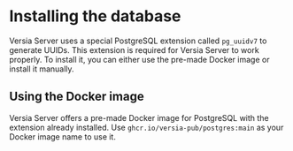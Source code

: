 # Installing the database

Versia Server uses a special PostgreSQL extension called `pg_uuidv7` to generate UUIDs. This extension is required for Versia Server to work properly. To install it, you can either use the pre-made Docker image or install it manually.

## Using the Docker image

Versia Server offers a pre-made Docker image for PostgreSQL with the extension already installed. Use `ghcr.io/versia-pub/postgres:main` as your Docker image name to use it.